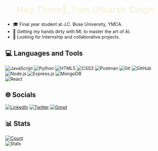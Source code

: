 <h1 align="center" style="color: beige;">Hey There👋, I am Utkarsh Singh </h1>

- 🎓 Final year student at J.C. Bose University, YMCA.
- 🔭 Getting my hands dirty with Ml, to master the art of AI.
- 👯 Looking for Internship and collaborative projects.

## 💻 Languages and Tools
![JavaScript](https://img.shields.io/badge/javascript-%23323330.svg?style=for-the-badge&logo=javascript&logoColor=%23F7DF1E)
![Python](https://img.shields.io/badge/python-3670A0?style=for-the-badge&logo=python&logoColor=ffdd54)
![HTML5](https://img.shields.io/badge/HTML5-%23E34F26.svg?style=for-the-badge&logo=html5&logoColor=white) 
![CSS3](https://img.shields.io/badge/CSS3-%231572B6.svg?style=for-the-badge&logo=css3&logoColor=white) 
![Postman](https://img.shields.io/badge/-POSTMAN-orange?style=for-the-badge&logo=postman&logoColor=white)
![Git](https://img.shields.io/badge/-Git-222222?style=for-the-badge&logo=git&logoColor=white)
![GitHub](https://img.shields.io/badge/-GitHub-222222?style=for-the-badge&logo=github&logoColor=white)
![Node.js](https://img.shields.io/badge/Node.js-6DA55F?style=for-the-badge&logo=node.js&logoColor=white) 
![Express.js](https://img.shields.io/badge/Express.js-%23404d59.svg?style=for-the-badge&logo=express&logoColor=%2361DAFB) 
![MongoDB](https://img.shields.io/badge/MongoDB-%234ea94b.svg?style=for-the-badge&logo=mongodb&logoColor=white)  	 
![React](https://img.shields.io/badge/React-%2320232a.svg?style=for-the-badge&logo=react&logoColor=%2361DAFB)
## 🌐 Socials
<a href="https://www.linkedin.com/in/manav23lohani/">![LinkedIn](https://img.shields.io/badge/LinkedIn-0077B5?style=for-the-badge&logo=linkedin&logoColor=white)</a>
<a href="https://twitter.com/manavlohani">![Twitter](https://img.shields.io/badge/Twitter-1DA1F2?style=for-the-badge&logo=twitter&logoColor=white)</a>
[![Gmail](https://img.shields.io/badge/-GMAIL-D14836?style=for-the-badge&logo=gmail&logoColor=white)](mailto:manav23lohani@gmail.com)

## 📊 Stats
[![Count](https://visitcount.itsvg.in/api?id=Utkarshsingh236&label=Profile%20Views&pretty=false)](https://visitcount.itsvg.in)
<br>
![Stats](https://github-readme-stats.vercel.app/api?username=Utkarshsingh236&show_icons=true&rank_icon=github&theme=vue-dark) 
